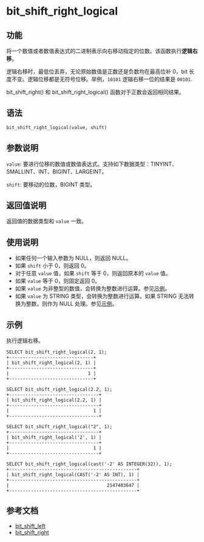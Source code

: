 # bit_shift_right_logical

## 功能

将一个数值或者数值表达式的二进制表示向右移动指定的位数。该函数执行**逻辑右移**。

逻辑右移时，最低位丢弃，无论原始数值是正数还是负数均在最高位补 0，bit 长度不变。逻辑位移都是无符号位移。举例，`10101` 逻辑右移一位的结果是 `00101`.

bit_shift_right() 和 bit_shift_right_logical() 函数对于正数会返回相同结果。

## 语法

```Haskell
bit_shift_right_logical(value, shift)
```

## 参数说明

`value`: 要进行位移的数值或数值表达式。支持如下数据类型：TINYINT、SMALLINT、INT、BIGINT、LARGEINT。

`shift`: 要移动的位数，BIGINT 类型。

## 返回值说明

返回值的数据类型和 `value` 一致。

## 使用说明

- 如果任何一个输入参数为 NULL，则返回 NULL。
- 如果 `shift` 小于 0，则返回 0。
- 对于任意 `value` 值，如果 `shift` 等于 0，则返回原本的 `value` 值。
- 如果 `value` 等于 0，则固定返回 0。
- 如果 `value` 为非整型的数值，会转换为整数进行运算。参见[示例](#示例)。
- 如果 `value` 为 STRING 类型，会转换为整数进行运算。如果 STRING 无法转换为整数，则作为 NULL 处理。参见[示例](#示例)。

## 示例

执行逻辑右移。

```Plain
SELECT bit_shift_right_logical(2, 1);
+-------------------------------+
| bit_shift_right_logical(2, 1) |
+-------------------------------+
|                             1 |
+-------------------------------+

SELECT bit_shift_right_logical(2.2, 1);
+---------------------------------+
| bit_shift_right_logical(2.2, 1) |
+---------------------------------+
|                               1 |
+---------------------------------+

SELECT bit_shift_right_logical("2", 1);
+---------------------------------+
| bit_shift_right_logical('2', 1) |
+---------------------------------+
|                               1 |
+---------------------------------+

SELECT bit_shift_right_logical(cast('-2' AS INTEGER(32)), 1);
+-----------------------------------------------+
| bit_shift_right_logical(CAST('-2' AS INT), 1) |
+-----------------------------------------------+
|                                    2147483647 |
+-----------------------------------------------+
```

## 参考文档

- [bit_shift_left](bit_shift_left.md)
- [bit_shift_right](bit_shift_right.md)
